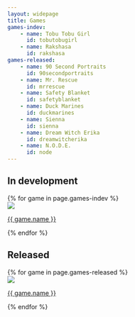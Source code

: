 ```yaml
---
layout: widepage
title: Games
games-indev:
    - name: Tobu Tobu Girl
      id: tobutobugirl
    - name: Rakshasa
      id: rakshasa
games-released:
    - name: 90 Second Portraits
      id: 90secondportraits
    - name: Mr. Rescue
      id: mrrescue
    - name: Safety Blanket
      id: safetyblanket
    - name: Duck Marines
      id: duckmarines
    - name: Sienna
      id: sienna
    - name: Dream Witch Erika
      id: dreamwitcherika
    - name: N.O.D.E.
      id: node
---
```

## In development ##

<div class="row">
	{% for game in page.games-indev %}
	<div class="col-md-3 col-sm-4 col-xs-12">
		<a href="/games/{{ game.id }}">
			<img src="/img/thumb/{{ game.id }}.png" class="center-block img-responsive">
		</a>
		<div class="caption">
			<p class="text-center">
				<a href="/games/{{ game.id }}">
					{{ game.name }}
				</a>
			</p>
		</div>
	</div>
	{% endfor %}
</div>

## Released ##

<div class="row">
	{% for game in page.games-released %}
	<div class="col-md-3 col-sm-4 col-xs-12">
		<a href="/games/{{ game.id }}">
			<img src="/img/thumb/{{ game.id }}.png" class="center-block img-responsive">
		</a>
		<div class="caption">
			<p class="text-center">
				<a href="/games/{{ game.id }}">
					{{ game.name }}
				</a>
			</p>
		</div>
	</div>
	{% endfor %}
</div>
